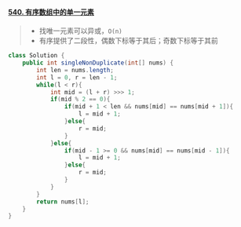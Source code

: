 #### [540. 有序数组中的单一元素](https://leetcode-cn.com/problems/single-element-in-a-sorted-array/)

> - 找唯一元素可以异或，`O(n)`
> - 有序提供了二段性，偶数下标等于其后；奇数下标等于其前

``` java
class Solution {
    public int singleNonDuplicate(int[] nums) {
        int len = nums.length;
        int l = 0, r = len - 1;
        while(l < r){
            int mid = (l + r) >>> 1;
            if(mid % 2 == 0){
                if(mid + 1 < len && nums[mid] == nums[mid + 1]){
                    l = mid + 1;
                }else{
                    r = mid;
                }
            }else{
                if(mid - 1 >= 0 && nums[mid] == nums[mid - 1]){
                    l = mid + 1;
                }else{
                    r = mid;
                }
            }
        }
        return nums[l];
    }
}
```

